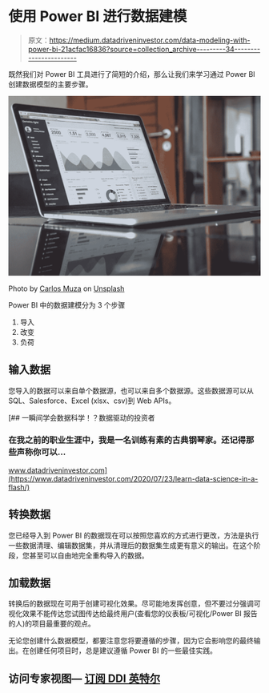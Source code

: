 # 使用 Power BI 进行数据建模

> 原文：<https://medium.datadriveninvestor.com/data-modeling-with-power-bi-21acfac16836?source=collection_archive---------34----------------------->

既然我们对 Power BI 工具进行了简短的介绍，那么让我们来学习通过 Power BI 创建数据模型的主要步骤。

![](img/0d46ea614e679c951310e8cc73d882bb.png)

Photo by [Carlos Muza](https://unsplash.com/@kmuza?utm_source=unsplash&utm_medium=referral&utm_content=creditCopyText) on [Unsplash](https://unsplash.com/s/photos/dashboard?utm_source=unsplash&utm_medium=referral&utm_content=creditCopyText)

Power BI 中的数据建模分为 3 个步骤

1.  导入
2.  改变
3.  负荷

## 输入数据

您导入的数据可以来自单个数据源，也可以来自多个数据源。这些数据源可以从 SQL、Salesforce、Excel (xlsx、csv)到 Web APIs。

[](https://www.datadriveninvestor.com/2020/07/23/learn-data-science-in-a-flash/) [## 一瞬间学会数据科学！？数据驱动的投资者

### 在我之前的职业生涯中，我是一名训练有素的古典钢琴家。还记得那些声称你可以…

www.datadriveninvestor.com](https://www.datadriveninvestor.com/2020/07/23/learn-data-science-in-a-flash/) 

## 转换数据

您已经导入到 Power BI 的数据现在可以按照您喜欢的方式进行更改，方法是执行一些数据清理、编辑数据集，并从清理后的数据集生成更有意义的输出。在这个阶段，您甚至可以自由地完全重构导入的数据。

## 加载数据

转换后的数据现在可用于创建可视化效果。尽可能地发挥创意，但不要过分强调可视化效果不能传达您试图传达给最终用户(查看您的仪表板/可视化/Power BI 报告的人)的项目最重要的观点。

无论您创建什么数据模型，都要注意您将要遵循的步骤，因为它会影响您的最终输出。在创建任何项目时，总是建议遵循 Power BI 的一些最佳实践。

## 访问专家视图— [订阅 DDI 英特尔](https://datadriveninvestor.com/ddi-intel)